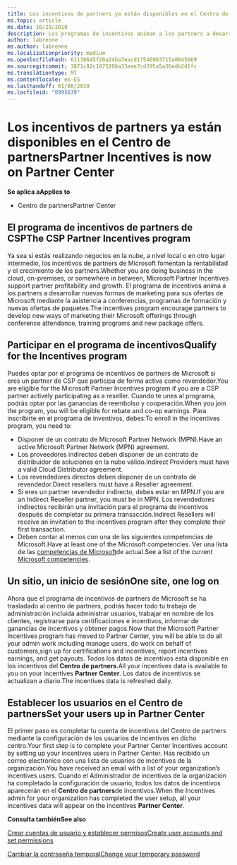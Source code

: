 ```yaml
---
title: Los incentivos de partners ya están disponibles en el Centro de partners | Centro de partners
ms.topic: article
ms.date: 10/29/2018
description: Los programas de incentivos animan a los partners a desarrollar nuevas técnicas de marketing, ofrecen formación y mucho más
author: labrenne
ms.author: labrenne
ms.localizationpriority: medium
ms.openlocfilehash: 61138645f20a24ba7eacd17546983715a0045669
ms.sourcegitcommit: 3871c82c1075206a33eae7cd395a5a36edb2d1fc
ms.translationtype: MT
ms.contentlocale: es-ES
ms.lasthandoff: 01/08/2019
ms.locfileid: "8995639"
---
```

# <a name="partner-incentives-is-now-on-partner-center"></a><span data-ttu-id="5e6db-103">Los incentivos de partners ya están disponibles en el Centro de partners</span><span class="sxs-lookup"><span data-stu-id="5e6db-103">Partner Incentives is now on Partner Center</span></span> 

**<span data-ttu-id="5e6db-104">Se aplica a</span><span class="sxs-lookup"><span data-stu-id="5e6db-104">Applies to</span></span>**

-  <span data-ttu-id="5e6db-105">Centro de partners</span><span class="sxs-lookup"><span data-stu-id="5e6db-105">Partner Center</span></span>

## <a name="the-csp-partner-incentives-program"></a><span data-ttu-id="5e6db-106">El programa de incentivos de partners de CSP</span><span class="sxs-lookup"><span data-stu-id="5e6db-106">The CSP Partner Incentives program</span></span>

<span data-ttu-id="5e6db-107">Ya sea si estás realizando negocios en la nube, a nivel local o en otro lugar intermedio, los incentivos de partners de Microsoft fomentan la rentabilidad y el crecimiento de los partners.</span><span class="sxs-lookup"><span data-stu-id="5e6db-107">Whether you are doing business in the cloud, on-premises, or somewhere in between, Microsoft Partner Incentives support partner profitability and growth.</span></span> <span data-ttu-id="5e6db-108">El programa de incentivos anima a los partners a desarrollar nuevas formas de marketing para sus ofertas de Microsoft mediante la asistencia a conferencias, programas de formación y nuevas ofertas de paquetes.</span><span class="sxs-lookup"><span data-stu-id="5e6db-108">The incentives program encourage partners to develop new ways of marketing their Microsoft offerings through conference attendance, training programs and new package offers.</span></span> 

## <a name="qualify-for-the-incentives-program"></a><span data-ttu-id="5e6db-109">Participar en el programa de incentivos</span><span class="sxs-lookup"><span data-stu-id="5e6db-109">Qualify for the Incentives program</span></span>

<span data-ttu-id="5e6db-110">Puedes optar por el programa de incentivos de partners de Microsoft si eres un partner de CSP que participa de forma activa como revendedor.</span><span class="sxs-lookup"><span data-stu-id="5e6db-110">You are eligible for the Microsoft Partner Incentives program if you are a CSP partner actively participating as a reseller.</span></span>
<span data-ttu-id="5e6db-111">Cuando te unes al programa, podrás optar por las ganancias de reembolso y cooperación.</span><span class="sxs-lookup"><span data-stu-id="5e6db-111">When you join the program, you will be eligible for rebate and co-op earnings.</span></span> <span data-ttu-id="5e6db-112">Para inscribirte en el programa de inventivos, debes:</span><span class="sxs-lookup"><span data-stu-id="5e6db-112">To enroll in the incentives program, you need to:</span></span> 
- <span data-ttu-id="5e6db-113">Disponer de un contrato de Microsoft Partner Network (MPN).</span><span class="sxs-lookup"><span data-stu-id="5e6db-113">Have an active Microsoft Partner Network (MPN) agreement.</span></span>  
- <span data-ttu-id="5e6db-114">Los proveedores indirectos deben disponer de un contrato de distribuidor de soluciones en la nube válido.</span><span class="sxs-lookup"><span data-stu-id="5e6db-114">Indirect Providers must have a valid Cloud Distributor agreement.</span></span>
- <span data-ttu-id="5e6db-115">Los revendedores directos deben disponer de un contrato de revendedor.</span><span class="sxs-lookup"><span data-stu-id="5e6db-115">Direct resellers must have a Reseller agreement.</span></span>
- <span data-ttu-id="5e6db-116">Si eres un partner revendedor indirecto, debes estar en MPN.</span><span class="sxs-lookup"><span data-stu-id="5e6db-116">If you are an Indirect Reseller partner, you must be in MPN.</span></span> <span data-ttu-id="5e6db-117">Los revendedores indirectos recibirán una invitación para el programa de incentivos después de completar su primera transacción.</span><span class="sxs-lookup"><span data-stu-id="5e6db-117">Indirect Resellers will receive an invitation to the incentives program after they complete their first transaction.</span></span> 
- <span data-ttu-id="5e6db-118">Deben contar al menos con una de las siguientes competencias de Microsoft.</span><span class="sxs-lookup"><span data-stu-id="5e6db-118">Have at least one of the Microsoft competencies.</span></span> <span data-ttu-id="5e6db-119">Ver una lista de las [competencias de Microsoft](competencies.md)de actual.</span><span class="sxs-lookup"><span data-stu-id="5e6db-119">See a list of the current [Microsoft competencies](competencies.md).</span></span>

## <a name="one-site-one-log-on"></a><span data-ttu-id="5e6db-120">Un sitio, un inicio de sesión</span><span class="sxs-lookup"><span data-stu-id="5e6db-120">One site, one log on</span></span>

<span data-ttu-id="5e6db-121">Ahora que el programa de incentivos de partners de Microsoft se ha trasladado al centro de partners, podrás hacer todo tu trabajo de administración incluida administrar usuarios, trabajar en nombre de los clientes, registrarse para certificaciones e incentivos, informar de ganancias de incentivos y obtener pagos.</span><span class="sxs-lookup"><span data-stu-id="5e6db-121">Now that the Microsoft Partner Incentives program has moved to Partner Center, you will be able to do all your admin work including manage users, do work on behalf of customers,sign up for certifications and incentives, report incentives earnings, and get payouts.</span></span> <span data-ttu-id="5e6db-122">Todos los datos de incentivos está disponible en los incentivos del **Centro de partners**.</span><span class="sxs-lookup"><span data-stu-id="5e6db-122">All your incentives data is available to you on your incentives **Partner Center**.</span></span> <span data-ttu-id="5e6db-123">Los datos de incentivos se actualizan a diario.</span><span class="sxs-lookup"><span data-stu-id="5e6db-123">The incentives data is refreshed daily.</span></span>
 
## <a name="set-your-users-up-in-partner-center"></a><span data-ttu-id="5e6db-124">Establecer los usuarios en el Centro de partners</span><span class="sxs-lookup"><span data-stu-id="5e6db-124">Set your users up in Partner Center</span></span>
 
<span data-ttu-id="5e6db-125">El primer paso es completar tu cuenta de incentivos del Centro de partners mediante la configuración de los usuarios de incentivos en dicho centro.</span><span class="sxs-lookup"><span data-stu-id="5e6db-125">Your first step is to complete your Partner Center Incentives account by setting up your incentives users in Partner Center.</span></span> <span data-ttu-id="5e6db-126">Has recibido un correo electrónico con una lista de usuarios de incentivos de la organización.</span><span class="sxs-lookup"><span data-stu-id="5e6db-126">You have received an email with a list of your organization’s incentives users.</span></span> <span data-ttu-id="5e6db-127">Cuando el Administrador de incentivos de la organización ha completado la configuración de usuario, todos los datos de incentivos aparecerán en el **Centro de partners**de incentivos.</span><span class="sxs-lookup"><span data-stu-id="5e6db-127">When the Incentives admin for your organization has completed the user setup, all your incentives data will appear on the incentives **Partner Center**.</span></span>

**<span data-ttu-id="5e6db-128">Consulta también</span><span class="sxs-lookup"><span data-stu-id="5e6db-128">See also</span></span>**

[<span data-ttu-id="5e6db-129">Crear cuentas de usuario y establecer permisos</span><span class="sxs-lookup"><span data-stu-id="5e6db-129">Create user accounts and set permissions</span></span>](create-user-accounts-and-set-permissions.md)

[<span data-ttu-id="5e6db-130">Cambiar la contraseña temporal</span><span class="sxs-lookup"><span data-stu-id="5e6db-130">Change your temporary password</span></span>](change-your-temporary-password.md)

